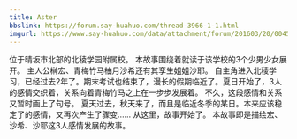 ```yaml
---
title: Aster
bbslink: https://forum.say-huahuo.com/thread-3966-1-1.html
imgurl: https://www.say-huahuo.com/data/attachment/forum/201603/20/004543yz7alica5ri13at7.jpg
---
```


位于晴坂市北部的北稜学园附属校。
本故事围绕着就读于该学校的3个少男少女展开。
主人公榊宏、青梅竹马柚月沙希还有其孪生姐姐沙耶。
自主角进入北稜学习，已经过去2年了。期末考试也结束了，漫长的假期临近了。夏日开始了，3人的感情交织着，关系向着青梅竹马之上在一步步发展着。
不久，这段感情和关系又暂时画上了句号。
夏天过去，秋天来了，而且是临近冬季的某日。本来应该稳定了的感情，又再次产生了骤变……
从这里，故事开始了。
本故事即是描绘宏、沙希、沙耶这3人感情发展的故事。<!--more-->
